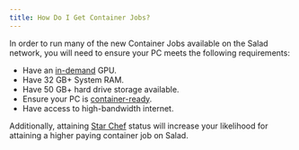 ```yaml
---
title: How Do I Get Container Jobs?
---
```


In order to run many of the new Container Jobs available on the Salad network, you will need to ensure your PC meets the
following requirements:

- Have an [in-demand](https://salad.com/earn/demand) GPU.
- Have 32 GB+ System RAM.
- Have 50 GB+ hard drive storage available.
- Ensure your PC is [container-ready](/docs/troubleshooting/container-jobs/346-container-workloads-troubleshooting).
- Have access to high-bandwidth internet.

Additionally, attaining [Star Chef](/docs/guides/using-the-salad-app/337-star-chef-qualifications-and-benefits) status
will increase your likelihood for attaining a higher paying container job on Salad.
